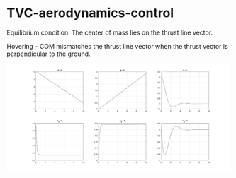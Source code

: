# TVC-aerodynamics-control

Equilibrium condition: The center of mass lies on the thrust line vector.

Hovering - COM mismatches the thrust line vector when the thrust vector is perpendicular to the ground.

<img src="thrust_vector_hovering_control.jpg">
